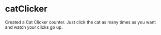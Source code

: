 # catClicker

Created a Cat Clicker counter.
Just click the cat as many times as you want and watch your clicks go up.
